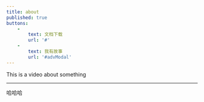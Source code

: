 ```yaml
---
title: about
published: true
buttons:
    -
        text: 文档下载
        url: '#'
    -
        text: 我有故事
        url: '#advModal'
---
```


This is a video about something
___
哈哈哈